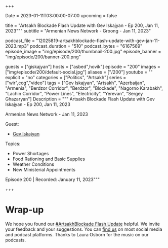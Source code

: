 +++

Date = 2023-01-11T03:00:00-07:00
upcoming = false

title = "Artsakh Blockade Flash Update with Gev Iskajyan - Ep 200, Jan 11, 2023"""
subtitle = "Armenian News Network - Groong - Jan 11, 2023"

podcast_file = "12025819-artsakhblockade-flash-update-with-gev-jan-11-2023.mp3"
podcast_duration = "510"
podcast_bytes = "6167569"
episode_image = "img/episode/200/thumbnail-200.jpg"
episode_banner = "img/episode/200/banner-200.png"

guests = ["giskajyan"]
hosts = ["asbed",hovik"]
episode = "200"
images = ["img/episode/200/default-social.jpg"]
aliases = ["/200"]
youtube = ""
explicit = "no"
categories = ["Politics", "Artsakh"]
series = ["wir",cog","video"]
tags = ["Gev Iskajyan", "Artsakh", "Azerbaijan", "Armenia", "Berdzor Corridor", "Berdzor", "Blockade", "Nagorno Karabakh", "Lachin Corridor", "Power Lines", "Electricity", "Yerevan", "Sergey Ghazaryan"]
Description = """
Artsakh Blockade Flash Update with Gev Iskajyan - Ep 200, Jan 11, 2023

Armenian News Network - Jan 11, 2023

Guest: 
* [Gev Iskajyan](/guest/giskajyan)

Topics:
* Power Shortages
* Food Rationing and Basic Supplies
* Weather Conditions
* New Ministerial Appointments

Episode 200 | Recorded: January 11, 2023"""

+++

# Wrap-up

We hope you found our [#ArtsakhBlockade Flash Update](https://podcasts.groong.org/) helpful. We invite your feedback and your suggestions. You can [find us](https://linktr.ee/groong) on most social media and podcast platforms. Thanks to Laura Osborn for the music on our podcasts.
